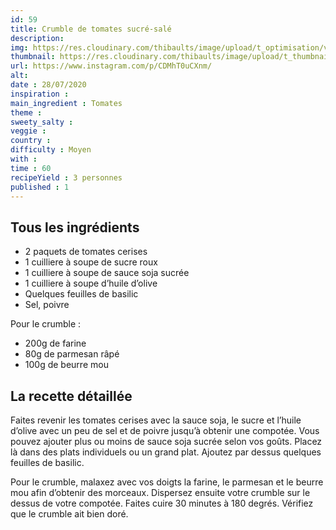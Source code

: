```yaml
---
id: 59
title: Crumble de tomates sucré-salé
description: 
img: https://res.cloudinary.com/thibaults/image/upload/t_optimisation/v1600456300/Recipes/20200728_crumble_tomates.jpg
thumbnail: https://res.cloudinary.com/thibaults/image/upload/t_thumbnail_josie/v1600456300/Recipes/20200728_crumble_tomates.jpg
url: https://www.instagram.com/p/CDMhT0uCXnm/
alt: 
date : 28/07/2020
inspiration :
main_ingredient : Tomates
theme : 
sweety_salty : 
veggie : 
country :
difficulty : Moyen
with : 
time : 60
recipeYield : 3 personnes
published : 1
---
```


## Tous les ingrédients
 - 2 paquets de tomates cerises
 - 1 cuilliere à soupe de sucre roux
 - 1 cuilliere à soupe de sauce soja sucrée
 - 1 cuilliere à soupe d’huile d’olive
 - Quelques feuilles de basilic
 - Sel, poivre

Pour le crumble :
 - 200g de farine
 - 80g de parmesan râpé
 - 100g de beurre mou


## La recette détaillée
Faites revenir les tomates cerises avec la sauce soja, le sucre et l’huile d’olive avec un peu de sel et de poivre jusqu’à obtenir une compotée. Vous pouvez ajouter plus ou moins de sauce soja sucrée selon vos goûts. Placez là dans des plats individuels ou un grand plat. Ajoutez par dessus quelques feuilles de basilic.

Pour le crumble, malaxez avec vos doigts la farine, le parmesan et le beurre mou afin d’obtenir des morceaux. Dispersez ensuite votre crumble sur le dessus de votre compotée. Faites cuire 30 minutes à 180 degrés. Vérifiez que le crumble ait bien doré.
